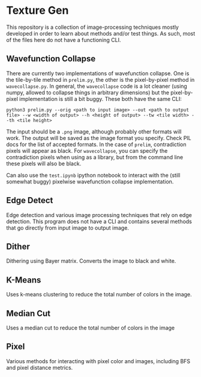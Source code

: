 # Texture Gen

This repository is a collection of image-processing techniques mostly developed in order to learn about methods and/or test things. As such, most of the files here do not have a functioning CLI.

## Wavefunction Collapse

There are currently two implementations of wavefunction collapse. One is the tile-by-tile method in `prelim.py`, the other is the pixel-by-pixel method in `wavecollapse.py`. In general, the `wavecollapse` code is a lot cleaner (using numpy, allowed to collapse things in arbitrary dimensions) but the pixel-by-pixel implementation is still a bit buggy. These both have the same CLI:

    python3 prelim.py --orig <path to input image> --out <path to output file> --w <width of output> --h <height of output> --tw <tile width> --th <tile height>

The input should be a `.png` image, although probably other formats will work. The output will be saved as the image format you specify. Check PIL docs for the list of accepted formats. In the case of `prelim`, contradiction pixels will appear as black. For `wavecollapse`, you can specify the contradiction pixels when using as a library, but from the command line these pixels will also be black.

Can also use the `test.ipynb` ipython notebook to interact with the (still somewhat buggy) pixelwise wavefunction collapse implementation.

## Edge Detect

Edge detection and various image processing techniques that rely on edge detection. This program does not have a CLI and contains several methods that go directly from input image to output image.

## Dither

Dithering using Bayer matrix. Converts the image to black and white.

## K-Means

Uses k-means clustering to reduce the total number of colors in the image.

## Median Cut

Uses a median cut to reduce the total number of colors in the image

## Pixel

Various methods for interacting with pixel color and images, including BFS and pixel distance metrics.
